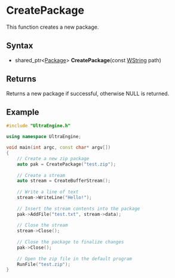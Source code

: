 # CreatePackage

This function creates a new package.

## Syntax

- shared_ptr<[Package](Package.md)> **CreatePackage**(const [WString](WString.md) path)

## Returns

Returns a new package if successful, otherwise NULL is returned.

## Example

```c++
#include "UltraEngine.h"

using namespace UltraEngine;

void main(int argc, const char* argv[])
{
    // Create a new zip package
    auto pak = CreatePackage("test.zip");
    
    // Create a stream
    auto stream = CreateBufferStream();
    
    // Write a line of text
    stream->WriteLine("Hello!");
    
    // Insert the stream contents into the package
    pak->AddFile("test.txt", stream->data);
    
    // Close the stream
    stream->Close();
    
    // Close the package to finalize changes
    pak->Close();
    
    // Open the zip file in the default program
    RunFile("test.zip");
}
```

